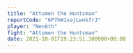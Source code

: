 ```yaml
---
title: "Attumen the Huntsman"
reportCode: "6P7hW1vajLwnkfrJ"
player: "Nenëth"
fight: "Attumen the Huntsman"
date: 2021-10-01T19:23:51.380000+00:00
---
```

